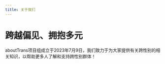 ```yaml
---
title: 关于我们
---
```

# 跨越偏见、拥抱多元
aboutTrans项目组成立于2023年7月9日，我们致力于为大家提供有关跨性别的相关知识，以帮助更多人了解和支持跨性别群体！
<script setup>
import { VPTeamMembers } from 'vitepress/theme'
const members = [
  {
    avatar: 'https://avatars.githubusercontent.com/u/103566952?v=4)',
    name: '千坂神奈子',
    title: '网站运营',
    links: [
      { icon: 'twitter', link: 'https://twitter.com/ChisakaKanako' },
      { icon: 'github', link: 'https://github.com/ChisakaKanako' }
    ]
  },
  {
    avatar: 'https://avatars.githubusercontent.com/u/134506247?v=4)',
    name: '路路',
    title: '技术支持',
    links: [
      { icon: 'twitter', link: 'https://twitter.com/LuluInBloom' },
      { icon: 'github', link: 'https://github.com/lulu0119' }
    ]
  },
]
</script>
<VPTeamMembers size="small" :members="members" />